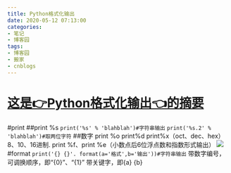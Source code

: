 ```yaml
---
title: Python格式化输出
date: 2020-05-12 07:13:00
categories:
- 笔记
- 博客园
tags:
- 博客园
- 搬家
- cnblogs
---
```

# [这是👉Python格式化输出👈的摘要](../../../../2020/05/12/cnblog_12876382/)
<!--more-->
#print ##print %s `print('%s' % 'blahblah')#字符串输出` `print('%s.2' %
'blahblah')#取两位字符` ##数字 print %o print%d print%x（oct、dec、hex）8、10、16进制. print
%f、print %e（小数点后6位浮点数和指数形式输出）
![](https://img2020.cnblogs.com/blog/2015058/202005/2015058-20200512150715825-274294019.png)
#format `print('{} {}'. format(a='格式',b='输出'))#字符串输出` 带数字编号，可调换顺序，即“{0}”、“{1}”
带关键字，即{a} {b}


